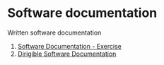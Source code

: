 # Softwarе documentation
Written software documentation 
1. [Software Documentation - Exercise](https://github.com/dirigiblelabs/curriculum/tree/master/DragomirAngelov/Exercise)
2. [Dirigible Software Documentation](https://github.com/dirigiblelabs/curriculum/tree/master/DragomirAngelov/DirigibleSoftwareDocumentation)
